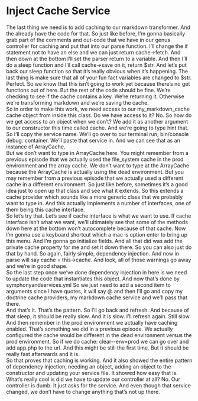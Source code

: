 # Inject Cache Service

The last thing we need is to add caching to our markdown transformer.  And the already have the code for that.  So just like before, I’m gonna basically grab part of the comments and out-code that we have in our genus controller for caching and put that into our parse function.  I’ll change the if statement not to have an else and we can just return cache->fetch.  And then down at the bottom I’ll set the parser return to a variable. And then I’ll do a sleep function and I’ll call cache->save on it, return $str.  And let’s put back our sleep function so that it’s really obvious when it’s happening.  The last thing is make sure that all of your fun fact variables are changed to $str.  Perfect.
So we know that this isn’t going to work yet because there’s no get functions out of here.  But the rest of the code should be fine.  We’re checking to see if the cache contains a key.  We’re returning it.  Otherwise we’re transforming markdown and we’re saving the cache.  
So in order to make this work, we need access to our my_markdown_cache cache object from inside this class.  Do we have access to it?  No.  So how do we get access to an object when we don’t?  We add it as another argument to our constructor this time called cache.  And we’re going to type hint that.  So I’ll copy the service name.  We’ll go over to our terminal run; bin/console debug: container.  We’ll paste that service in.  And we can see that as an instance of ArrayCache.  
But we don’t want to type in ArrayCache here.  You might remember from a previous episode that we actually used the file_system cache in the prod environment and the array cache.
We don’t want to type at the ArrayCache because the ArrayCache is actually using the dead environment.  But you may remember from a previous episode that we actually used a different cache in a different environment.  So just like before, sometimes it’s a good idea just to open up that class and see what it extends.  So this extends a cache provider which sounds like a more generic class that we probably want to type in.  And this actually implements a number of interfaces, one of them being this cache interface.  
So let’s try that.  Let’s see if cache interface is what we want to use.  If cache interface isn’t what we want, we’ll ultimately see that some of the methods down here at the bottom won’t autocomplete because of that cache.  Now I’m gonna use a keyboard shortcut which a mac is option enter to bring up this menu.  And I’m gonna go initialize fields.  And all that did was add the private cache property for me and set it down there.  So you can also just do that by hand.  So again, fairly simple, dependency injection.  And now in parse will say cache = this->cache.  And look, all of those warnings go away and we’re in good shape.  
So the last step once we’ve done dependency injection in here is we need to update the code that instantiates this object.  And now that’s done by symphonyandservices.yml  So we just need to add a second item to arguments since I have quotes, it will say @ and then I’ll go and copy my doctrine cache providers, my markdown cache service and we’ll pass that there.  
And that’s it.  That’s the pattern.  So I’ll go back and refresh.  And because of that sleep, it should be really slow.  And it is slow.  I’ll refresh again.  Still slow.   And then remember in the prod environment we actually have caching enabled.  That’s something we did in a previous episode.  We actually configured the cache would be different in the dead environment versus the prod environment.  So if we do cache: clear--env=prod we can go over and add app.php to the url.  And this might be still the first time.  But it should be really fast afterwards and it is.  
So that proves that caching is working.  And it also showed the entire pattern of dependency injection, needing an object, adding an object to the constructor and updating your service file.  It showed how easy that is.  What’s really cool is did we have to update our controller at all?  No.  Our controller is dumb.  It just asks for the service.  And even though that service changed, we don’t have to change anything that’s not up there.
